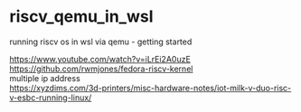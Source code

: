 # riscv_qemu_in_wsl
running riscv os in wsl via qemu - getting started



https://www.youtube.com/watch?v=iLrEi2A0uzE  
https://github.com/rwmjones/fedora-riscv-kernel  
multiple ip address  
https://xyzdims.com/3d-printers/misc-hardware-notes/iot-milk-v-duo-risc-v-esbc-running-linux/
